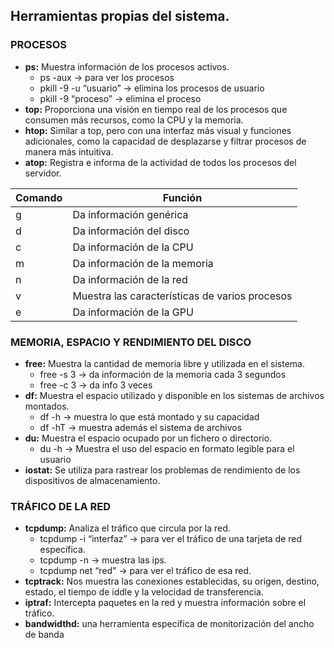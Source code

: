 ## Herramientas propias del sistema.
### PROCESOS

* <b>ps:</b> Muestra información de los procesos activos.
    - ps -aux → para ver los procesos
    - pkill -9 -u “usuario” → elimina los procesos de usuario
    - pkill -9 “proceso” → elimina el proceso
* <b>top:</b> Proporciona una visión en tiempo real de los procesos que consumen más recursos,
como la CPU y la memoria.
* <b>htop:</b> Similar a top, pero con una interfaz más visual y funciones adicionales, como la
capacidad de desplazarse y filtrar procesos de manera más intuitiva.
* <b>atop:</b> Registra e informa de la actividad de todos los procesos del servidor.

|Comando    |Función    |
|----------------|--------------|
|g  |Da información genérica|
|d  |Da información del disco|
|c  |Da información de la CPU|
|m  |Da información de la memoria|
|n  |Da información de la red|
|v  |Muestra las características de varios procesos|
|e  |Da información de la GPU|

### MEMORIA, ESPACIO Y RENDIMIENTO DEL DISCO

* <b>free:</b> Muestra la cantidad de memoria libre y utilizada en el sistema.
    - free -s 3 → da información de la memoria cada 3 segundos
    - free -c 3 → da info 3 veces
* <b>df:</b> Muestra el espacio utilizado y disponible en los sistemas de archivos montados.
    - df -h → muestra lo que está montado y su capacidad
    - df -hT → muestra además el sistema de archivos
* <b>du:</b> Muestra el espacio ocupado por un fichero o directorio.
    - du -h → Muestra el uso del espacio en formato legible para el usuario
* <b>iostat:</b> Se utiliza para rastrear los problemas de rendimiento de los dispositivos de
almacenamiento.

### TRÁFICO DE LA RED

* <b>tcpdump:</b> Analiza el tráfico que circula por la red.
    - tcpdump -i “interfaz” → para ver el tráfico de una tarjeta de red específica.
    - tcpdump -n → muestra las ips.
    - tcpdump net “red” → para ver el tráfico de esa red.
* <b>tcptrack:</b> Nos muestra las conexiones establecidas, su origen, destino, estado, el tiempo
de iddle y la velocidad de transferencia.
* <b>iptraf:</b> Intercepta paquetes en la red y muestra información sobre el tráfico.
* <b>bandwidthd:</b> una herramienta específica de monitorización del ancho de banda
